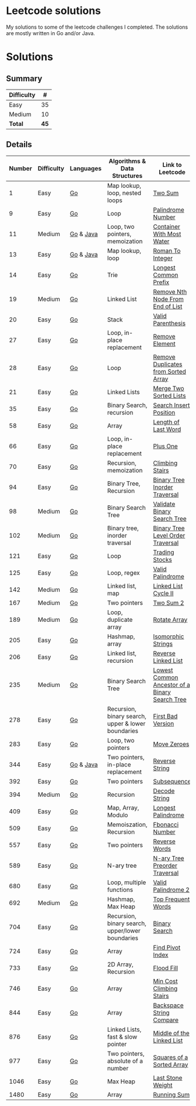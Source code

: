 # Leetcode solutions
My solutions to some of the leetcode challenges I completed. The solutions are mostly written in Go and/or Java.

# Solutions

## Summary

| Difficulty | # |
| -------    | - |
|Easy        | 35 |
|Medium      | 10 |
|**Total**       | **45** |

## Details

| Number  | Difficulty | Languages | Algorithms & Data Structures | Link to Leetcode |
| ------- | ---------- | --------- | ---------- | ---------- |
| 1  | Easy  | [Go](easy/1_two_sum/go) | Map lookup, loop, nested loops | [Two Sum](https://leetcode.com/problems/two-sum)
| 9  | Easy  | [Go](easy/9_palindrome_number/go) | Loop | [Palindrome Number](https://leetcode.com/problems/palindrome-number)
| 11  | Medium  | [Go](medium/11_container_with_most_water/go) & [Java](medium/11_container_with_most_water/java)  | Loop, two pointers, memoization | [Container With Most Water](https://leetcode.com/problems/container-with-most-water)
| 13  | Easy  | [Go](easy/13_roman_to_int/go) & [Java](easy/13_roman_to_int/java) | Map lookup, loop | [Roman To Integer](https://leetcode.com/problems/roman-to-integer)
| 14  | Easy  | [Go](easy/14_longest_common_prefix/go) | Trie | [Longest Common Prefix](https://leetcode.com/problems/longest-common-prefix)
| 19  | Medium  | [Go](medium/19_remove_from_end_of_list/go) | Linked List | [Remove Nth Node From End of List](https://leetcode.com/problems/remove-nth-node-from-end-of-list)
| 20  | Easy  | [Go](easy/20_valid_parenthesis/go) | Stack | [Valid Parenthesis](https://leetcode.com/problems/valid-parentheses)
| 27  | Easy  | [Go](easy/27_remove_element/go) | Loop, in-place replacement | [Remove Element](https://leetcode.com/problems/remove-element)
| 28  | Easy  | [Go](easy/28_remove_duplicates_from_sorted_array/go) | Loop | [Remove Duplicates from Sorted Array](https://leetcode.com/problems/remove-duplicates-from-sorted-array)
| 21  | Easy  | [Go](easy/21_merge_two_sorted_lists/go) | Linked Lists | [Merge Two Sorted Lists](https://leetcode.com/problems/merge-two-sorted-lists)
| 35  | Easy  | [Go](easy/35_search_insert_position/go) | Binary Search, recursion | [Search Insert Position](https://leetcode.com/problems/search-insert-position)
| 58  | Easy  | [Go](easy/58_length_of_last_word/go) | Array | [Length of Last Word](https://leetcode.com/problems/length-of-last-word)
| 66  | Easy  | [Go](easy/66_plus_one/go) | Loop, in-place replacement | [Plus One](https://leetcode.com/problems/plus-one)
| 70  | Easy  | [Go](easy/70_climbing_stairs/go) | Recursion, memoization | [Climbing Stairs](https://leetcode.com/problems/climbing-stairs)
| 94  | Easy  | [Go](easy/94_tree_inorder/go) | Binary Tree, Recursion | [Binary Tree Inorder Traversal](https://leetcode.com/problems/binary-tree-inorder-traversal)
| 98  | Medium  | [Go](medium/98_binary_tree_validate/go) | Binary Search Tree | [Validate Binary Search Tree](https://leetcode.com/problems/validate-binary-search-tree)
| 102  | Medium  | [Go](medium/102_binary_tree_order_traversal/go) | Binary tree, inorder traversal | [Binary Tree Level Order Traversal](https://leetcode.com/problems/binary-tree-level-order-traversal)
| 121  | Easy  | [Go](easy/121_best_time_to_trade_stocks/go) | Loop | [Trading Stocks](https://leetcode.com/problems/best-time-to-buy-and-sell-stock)
| 125  | Easy  | [Go](easy/125_valid_palindrome/go) | Loop, regex | [Valid Palindrome](https://leetcode.com/problems/valid-palindrome)
| 142  | Medium  | [Go](medium/142_linked_list_cycle/go) | Linked list, map | [Linked List Cycle II](https://leetcode.com/problems/linked-list-cycle-ii)
| 167  | Medium  | [Go](medium/167_two_sum_2/go) | Two pointers | [Two Sum 2](https://leetcode.com/problems/two-sum-ii-input-array-is-sorted)
| 189  | Medium  | [Go](medium/189_rotate_array/go) | Loop, duplicate array | [Rotate Array](https://leetcode.com/problems/rotate-array)
| 205  | Easy  | [Go](easy/205_isomorphic_strings/go) | Hashmap, array | [Isomorphic Strings](https://leetcode.com/problems/isomorphic-strings)
| 206  | Easy  | [Go](easy/206_reverse_linked_list/go) | Linked list, recursion | [Reverse Linked List](https://leetcode.com/problems/reverse-linked-list)
| 235  | Medium  | [Go](medium/235_lowest_common_ancestor/go) | Binary Search Tree | [Lowest Common Ancestor of a Binary Search Tree](https://leetcode.com/problems/lowest-common-ancestor-of-a-binary-search-tree)
| 278  | Easy  | [Go](easy/278_first_bad_version/go) | Recursion, binary search, upper & lower boundaries | [First Bad Version](https://leetcode.com/problems/first-bad-version)
| 283  | Easy  | [Go](easy/283_move_zeroes/go) | Loop, two pointers | [Move Zeroes](https://leetcode.com/problems/move-zeroes)
| 344  | Easy  | [Go](easy/344_reverse_string/go) & [Java](easy/344_reverse_string/java) | Two pointers, in-place replacement | [Reverse String](https://leetcode.com/problems/reverse-string)
| 392  | Easy  | [Go](easy/392_subsequence/go) | Two pointers | [Subsequence](https://leetcode.com/problems/is-subsequence)
| 394  | Medium  | [Go](medium/394_decode_string/go) | Recursion | [Decode String](https://leetcode.com/problems/decode-string)
| 409  | Easy  | [Go](easy/409_longest_palindrome/go) | Map, Array, Modulo | [Longest Palindrome](https://leetcode.com/problems/longest-palindrome)
| 509  | Easy  | [Go](easy/509_fibonacci_number/go) | Memoiszation, Recursion | [Fbonacci Number](https://leetcode.com/problems/fibonacci-number)
| 557  | Easy  | [Go](easy/557_reverse_words/go) | Two pointers | [Reverse Words](https://leetcode.com/problems/reverse-words-in-a-string-iii)
| 589  | Easy  | [Go](easy/589_tree_preorder/go) | N-ary tree | [N-ary Tree Preorder Traversal](https://leetcode.com/problems/n-ary-tree-preorder-traversal)
| 680  | Easy  | [Go](easy/680_valid_palindrome_2/go) | Loop, multiple functions | [Valid Palindrome 2](https://leetcode.com/problems/valid-palindrome-ii)
| 692  | Medium  | [Go](medium/692_top_frequent_words/go) | Hashmap, Max Heap | [Top Frequent Words](https://leetcode.com/problems/top-k-frequent-words)
| 704  | Easy  | [Go](easy/704_binary_search/go) | Recursion, binary search, upper/lower boundaries | [Binary Search](https://leetcode.com/problems/binary-search)
| 724  | Easy  | [Go](easy/724_find_pivot_index/go) | Array | [Find Pivot Index](https://leetcode.com/problems/find-pivot-index)
| 733  | Easy  | [Go](easy/733_flood_fill/go) | 2D Array, Recursion | [Flood Fill](https://leetcode.com/problems/flood-fill)
| 746  | Easy  | [Go](easy/746_min_cost_climbing_stairs/go) | Array | [Min Cost Climbing Stairs](https://leetcode.com/problems/min-cost-climbing-stairs)
| 844  | Easy  | [Go](easy/844_backspace_string_compare/go) | Array | [Backspace String Compare](https://leetcode.com/problems/backspace-string-compare)
| 876  | Easy  | [Go](easy/876_middle_of_linked_list/go) | Linked Lists, fast & slow pointer | [Middle of the Linked List](https://leetcode.com/problems/middle-of-the-linked-list)
| 977  | Easy  | [Go](easy/977_squares_of_a_sorted_array/go) | Two pointers, absolute of a number | [Squares of a Sorted Array](https://leetcode.com/problems/squares-of-a-sorted-array)
| 1046  | Easy  | [Go](easy/1046_last_stone_weight/go) | Max Heap | [Last Stone Weight](https://leetcode.com/problems/last-stone-weight)
| 1480  | Easy  | [Go](easy/1480_running_sum/go) | Array | [Running Sum](https://leetcode.com/problems/running-sum-of-1d-array)
